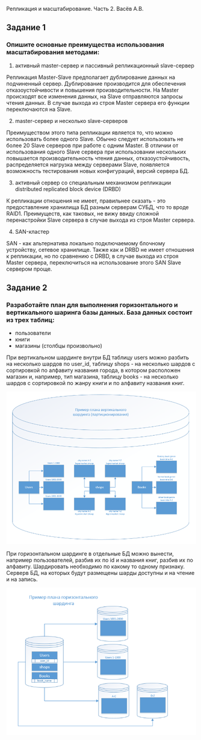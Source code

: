 Репликация и масштабирование. Часть 2. Васёв А.В.

## Задание 1
### Опишите основные преимущества использования масштабирования методами:

1. активный master-сервер и пассивный репликационный slave-сервер

Репликация Master-Slave предполагает дублирование данных на подчиненный сервер. Дублирование производится для обеспечения отказоустойчивости и повышения производительности. На Master происходят все изменения данных, на Slave отправляются запросы чтения данных. В случае выхода из строя Master сервера его функции переключаются на Slave.

2. master-сервер и несколько slave-серверов

Преимуществом этого типа репликации является то, что можно использовать более одного Slave. Обычно следует использовать не более 20 Slave серверов при работе с одним Master. В отличии от использования одного Slave сервера при использовании нескольких повышается производительность чтения данных, отказоустойчивость, распределяется нагрузка между серверами Slave, появляется возможность тестирования новых конфигураций, версий сервера БД.

3. активный сервер со специальным механизмом репликации distributed replicated block device (DRBD)

К репликации отношения не имеет, правильнее сказать - это предоставление хранилища БД разным серверам СУБД, что то вроде RAID1. Преимуществ, как таковых, не вижу ввиду сложной перенастройки Slave сервера в случае выхода из строя Master сервера.

4. SAN-кластер

SAN - как альтернатива локально подключаемому блочному устройству, сетевое хранилище. Также как и DRBD не имеет отношения к репликации, но по сравнению с DRBD, в случае выхода из строя Master сервера, переключиться на использование этого SAN Slave сервером проще. 

## Задание 2
### Разработайте план для выполнения горизонтального и вертикального шаринга базы данных. База данных состоит из трех таблиц:

- пользователи
- книги
- магазины (столбцы произвольно)


При вертикальном шардинге внутри БД таблицу users можно разбить на несколько шардов по user_id, таблицу shops - на несколько шардов с сортировкой по алфавиту названия города, в котором расположен магазин и, например, тип магазина, таблицу books - на несколько шардов с сортировкой по жанру книги и по алфавиту названия книг.

![alt text](https://github.com/rus42/ReplicationAndScaling.Part2/blob/main/Task_2.1.png)


При горизонтальном шардинге в отдельные БД можно вынести, например пользователей, разбив их по id и названия книг, разбив их по алфавиту. Шардировать необходимо по какому то одному признаку. Серверв БД, на которых будут размещены шарды доступны и на чтение и на запись.

![alt text](https://github.com/rus42/ReplicationAndScaling.Part2/blob/main/Task_2.2.png)

